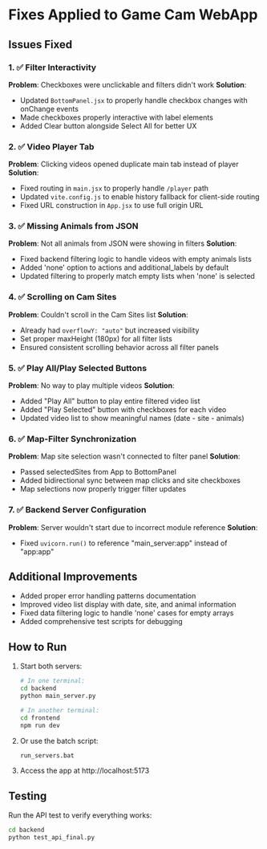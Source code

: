 # Fixes Applied to Game Cam WebApp

## Issues Fixed

### 1. ✅ Filter Interactivity
**Problem**: Checkboxes were unclickable and filters didn't work
**Solution**: 
- Updated `BottomPanel.jsx` to properly handle checkbox changes with onChange events
- Made checkboxes properly interactive with label elements
- Added Clear button alongside Select All for better UX

### 2. ✅ Video Player Tab
**Problem**: Clicking videos opened duplicate main tab instead of player
**Solution**:
- Fixed routing in `main.jsx` to properly handle `/player` path
- Updated `vite.config.js` to enable history fallback for client-side routing
- Fixed URL construction in `App.jsx` to use full origin URL

### 3. ✅ Missing Animals from JSON
**Problem**: Not all animals from JSON were showing in filters
**Solution**:
- Fixed backend filtering logic to handle videos with empty animals lists
- Added 'none' option to actions and additional_labels by default
- Updated filtering to properly match empty lists when 'none' is selected

### 4. ✅ Scrolling on Cam Sites
**Problem**: Couldn't scroll in the Cam Sites list
**Solution**:
- Already had `overflowY: "auto"` but increased visibility
- Set proper maxHeight (180px) for all filter lists
- Ensured consistent scrolling behavior across all filter panels

### 5. ✅ Play All/Play Selected Buttons
**Problem**: No way to play multiple videos
**Solution**:
- Added "Play All" button to play entire filtered video list
- Added "Play Selected" button with checkboxes for each video
- Updated video list to show meaningful names (date - site - animals)

### 6. ✅ Map-Filter Synchronization
**Problem**: Map site selection wasn't connected to filter panel
**Solution**:
- Passed selectedSites from App to BottomPanel
- Added bidirectional sync between map clicks and site checkboxes
- Map selections now properly trigger filter updates

### 7. ✅ Backend Server Configuration
**Problem**: Server wouldn't start due to incorrect module reference
**Solution**:
- Fixed `uvicorn.run()` to reference "main_server:app" instead of "app:app"

## Additional Improvements

- Added proper error handling patterns documentation
- Improved video list display with date, site, and animal information
- Fixed data filtering logic to handle 'none' cases for empty arrays
- Added comprehensive test scripts for debugging

## How to Run

1. Start both servers:
   ```bash
   # In one terminal:
   cd backend
   python main_server.py
   
   # In another terminal:
   cd frontend
   npm run dev
   ```

2. Or use the batch script:
   ```bash
   run_servers.bat
   ```

3. Access the app at http://localhost:5173

## Testing

Run the API test to verify everything works:
```bash
cd backend
python test_api_final.py
```